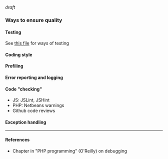 *draft*



### Ways to ensure quality


#### Testing

See [this file](../planning/test-strategy.md) for ways of testing



#### Coding style


#### Profiling


#### Error reporting and logging


#### Code "checking"

* JS: JSLint, JSHint
* PHP: Netbeans warnings
* Github code reviews


#### Exception handling



***

#### References
* Chapter in "PHP programming" (O'Reilly) on debugging

